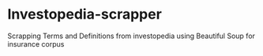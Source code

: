 # Investopedia-scrapper
Scrapping Terms and Definitions from investopedia using Beautiful Soup for insurance corpus
